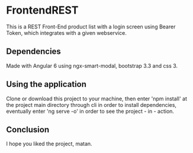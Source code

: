 # FrontendREST

This is a REST Front-End product list with a login screen using Bearer Token, which integrates with a given webservice.

## Dependencies
Made with Angular 6 using ngx-smart-modal, bootstrap 3.3 and css 3.

## Using the application

Clone or download this project to your machine, then enter 'npm install' at the project main directory through cli in order to install dependencies, eventually enter 'ng serve -o' in order to see the project - in - action.

## Conclusion
I hope you liked the project, matan.
